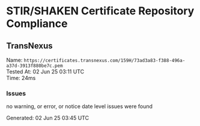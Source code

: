 # STIR/SHAKEN Certificate Repository Compliance

## TransNexus

Name: `https://certificates.transnexus.com/159H/73ad3a83-f388-496a-a37d-3913f880be7c.pem`\
Tested At: 02 Jun 25 03:11 UTC\
Time: 24ms

### Issues

no warning, or error, or notice date level issues were found

Generated: 02 Jun 25 03:45 UTC